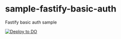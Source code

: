 # sample-fastify-basic-auth
Fastify basic auth sample

[![Deploy to DO](https://www.deploytodo.com/do-btn-blue.svg)](https://cloud.digitalocean.com/apps/new?repo=https://github.com/bojand/sample-fastify-basic-auth/tree/main)
